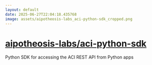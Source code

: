 ```yaml
---
layout: default
date: 2025-06-27T22:04:18.435768
image: assets/aipotheosis-labs_aci-python-sdk_cropped.png
---
```


# [aipotheosis-labs/aci-python-sdk](https://github.com/aipotheosis-labs/aci-python-sdk)

Python SDK for accessing the ACI REST API from Python apps

